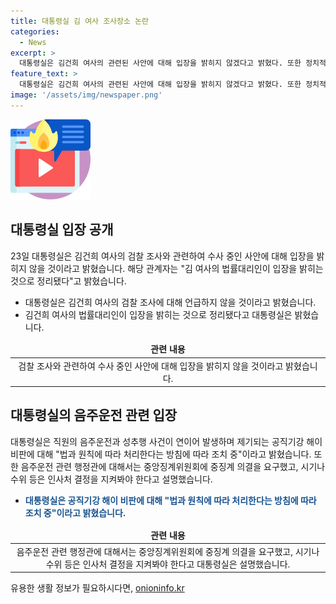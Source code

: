 ```yaml
---
title: 대통령실 김 여사 조사장소 논란
categories:
  - News
excerpt: >
  대통령실은 김건희 여사의 관련된 사안에 대해 입장을 밝히지 않겠다고 밝혔다. 또한 정치적 논란과 의혹, 그리고 직원들의 음주운전과 성추행 사건에 대해 법과 원칙에 따라 처리할 것이라고 밝혔으며, 빠르게 조치할 예정이라고 설명했다.
feature_text: >
  대통령실은 김건희 여사의 관련된 사안에 대해 입장을 밝히지 않겠다고 밝혔다. 또한 정치적 논란과 의혹, 그리고 직원들의 음주운전과 성추행 사건에 대해 법과 원칙에 따라 처리할 것이라고 밝혔으며, 빠르게 조치할 예정이라고 설명했다.
image: '/assets/img/newspaper.png'
---
```


<p><img src="/assets/img/news.png" alt="rentncar 속보" /></p>

<h2 data-ke-size="size26">대통령실 입장 공개</h2>

<p data-ke-size="size16">23일 대통령실은 김건희 여사의 검찰 조사와 관련하여 수사 중인 사안에 대해 입장을 밝히지 않을 것이라고 밝혔습니다. 해당 관계자는 "김 여사의 법률대리인이 입장을 밝히는 것으로 정리됐다"고 밝혔습니다.</p>

<ul>
<li>대통령실은 김건희 여사의 검찰 조사에 대해 언급하지 않을 것이라고 밝혔습니다.</li>
<li>김건희 여사의 법률대리인이 입장을 밝히는 것으로 정리됐다고 대통령실은 밝혔습니다.</li>
</ul>

<table>
<thead>
<tr>
<td style="text-align: center; height: 17px;"><b>관련 내용</b></td>
</tr>
</thead>
<tbody>
<tr>
<td style="text-align: center; height: 17px;">검찰 조사와 관련하여 수사 중인 사안에 대해 입장을 밝히지 않을 것이라고 밝혔습니다.</td>
</tr>
</tbody>
</table>

<h2 data-ke-size="size26">대통령실의 음주운전 관련 입장</h2>

<p data-ke-size="size16">대통령실은 직원의 음주운전과 성추행 사건이 연이어 발생하며 제기되는 공직기강 해이 비판에 대해 "법과 원칙에 따라 처리한다는 방침에 따라 조치 중"이라고 밝혔습니다. 또한 음주운전 관련 행정관에 대해서는 중앙징계위원회에 중징계 의결을 요구했고, 시기나 수위 등은 인사처 결정을 지켜봐야 한다고 설명했습니다.</p>

<ul>
<li><b><span style="color: #1a5490;">대통령실은 공직기강 해이 비판에 대해 "법과 원칙에 따라 처리한다는 방침에 따라 조치 중"이라고 밝혔습니다.</span></b></li>
</ul>

<table>
<thead>
<tr>
<td style="text-align: center; height: 17px;"><b>관련 내용</b></td>
</tr>
</thead>
<tbody>
<tr>
<td style="text-align: center; height: 17px;">음주운전 관련 행정관에 대해서는 중앙징계위원회에 중징계 의결을 요구했고, 시기나 수위 등은 인사처 결정을 지켜봐야 한다고 대통령실은 설명했습니다.</td>
</tr>
</tbody>
</table>
유용한 생활 정보가 필요하시다면, <a href="https://onioninfo.kr" rel="dofollow">onioninfo.kr</a>


